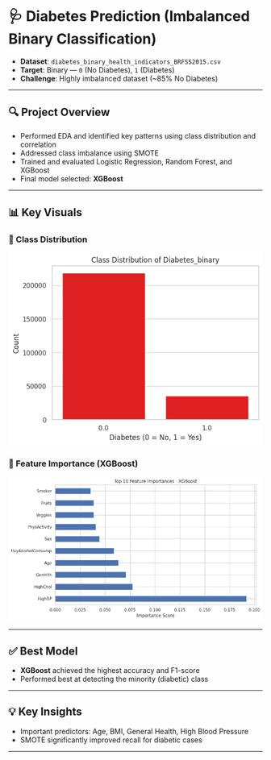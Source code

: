 # 🩺 Diabetes Prediction (Imbalanced Binary Classification)

- **Dataset**: `diabetes_binary_health_indicators_BRFSS2015.csv`
- **Target**: Binary — `0` (No Diabetes), `1` (Diabetes)
- **Challenge**: Highly imbalanced dataset (~85% No Diabetes)

---

## 🔍 Project Overview

- Performed EDA and identified key patterns using class distribution and correlation
- Addressed class imbalance using SMOTE
- Trained and evaluated Logistic Regression, Random Forest, and XGBoost
- Final model selected: **XGBoost**

---

## 📊 Key Visuals

### 🎯 Class Distribution
![Class Distribution](class_distribution.png)

### 🌟 Feature Importance (XGBoost)
![Feature Importance](Feature_importance.png)

---

## ✅ Best Model
- **XGBoost** achieved the highest accuracy and F1-score
- Performed best at detecting the minority (diabetic) class

---

## 💡 Key Insights
- Important predictors: Age, BMI, General Health, High Blood Pressure
- SMOTE significantly improved recall for diabetic cases

---
